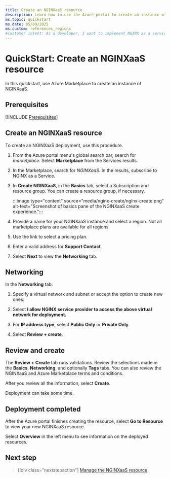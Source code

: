 ```yaml
---
title: Create an NGINXaaS resource
description: Learn how to use the Azure portal to create an instance of NGINXaaS from Azure Marketplace. NGINXaaS is an Azure Native ISV Service.
ms.topic: quickstart
ms.date: 05/09/2025
ms.custom: references_regions
#customer intent: As a developer, I want to implement NGINX as a service to simplify NGINX management.
---
```


# QuickStart: Create an NGINXaaS resource

In this quickstart, use Azure Marketplace to create an instance of NGINXaaS.

## Prerequisites

[!INCLUDE [Prerequisites](../includes/create-prerequisites.md)]

## Create an NGINXaaS resource

To create an NGINXaaS deployment, use this procedure.

1. From the Azure portal menu's global search bar, search for *marketplace*. Select **Marketplace** from the Services results.

1. In the Marketplace, search for *NGINXaaS*. In the results, subscribe to NGINX as a Service.

1. In **Create NGINXaaS**, in the **Basics** tab, select a Subscription and resource group. You can create a resource group, if necessary.

   :::image type="content" source="media/nginx-create/nginx-create.png" alt-text="Screenshot of basics pane of the NGINXaaS create experience.":::

1. Provide a name for your NGINXaaS instance and select a region. Not all marketplace plans are available for all regions.

1. Use the link to select a pricing plan.

1. Enter a valid address for **Support Contact**.

1. Select **Next** to view the **Networking** tab.

## Networking

In the **Networking** tab:

1. Specify a virtual network and subnet or accept the option to create new ones.

1. Select **I allow NGINX service provider to access the above virtual network for deployment.**

1. For **IP address type**, select **Public Only** or **Private Only**.

1. Select **Review + create**.

## Review and create

The **Review + Create** tab runs validations. Review the selections made in the **Basics**, **Networking**, and optionally **Tags** tabs. You can also review the NGINXaaS and Azure Marketplace terms and conditions.  

After you review all the information, select **Create**.

Deployment can take some time.

## Deployment completed

After the Azure portal finishes creating the resource, select **Go to Resource** to view your new NGINXaaS resource.

Select **Overview** in the left menu to see information on the deployed resources.

## Next step

> [!div class="nextstepaction"]
> [Manage the NGINXaaS resource](manage.md)
